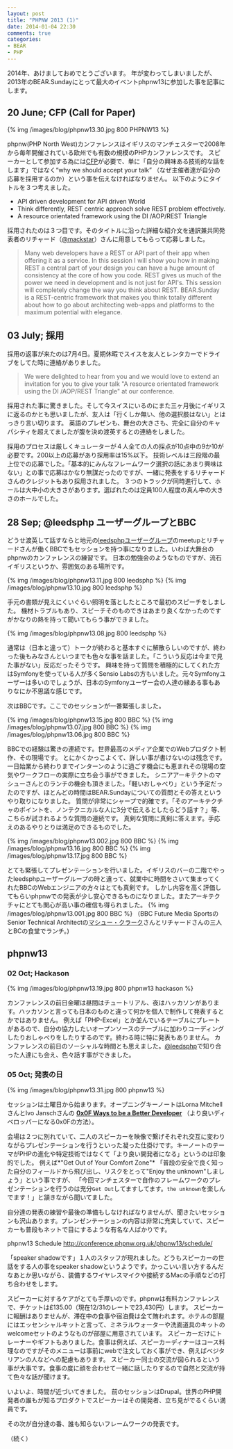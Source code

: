 ```yaml
---
layout: post
title: "PHPNW 2013 (1)"
date: 2014-01-04 22:30
comments: true
categories:
- BEAR
- PHP
---
```


2014年、あけましておめでとうございます。
年が変わってしまいましたが、2013年のBEAR.Sundayにとって最大のイベントphpnw13に参加した事を記事にします。

## 20 June; CFP (Call for Paper)

{% img /images/blog/phpnw13.30.jpg 800 PHPNW13 %}

phpnw(PHP North West)カンファレンスはイギリスのマンチェスターで2008年から毎年開催されている欧州でも有数の規模のPHPカンファレンスです。
スピーカーとして参加する為には[CFP](http://conference.phpnw.org.uk/phpnw13/call-papers/)が必要で、単に「自分の興味ある技術的な話をします」ではなく“why we should accept your talk” （なぜ主催者達が自分の応募を採用するのか）という事を伝えなければなりません。
以下のようにタイトルを３つ考えました。

 * API driven development for API driven World
 * Think differently, REST centric approach solve REST problem effectively.
 * A resource orientated framework using the DI /AOP/REST Triangle

採用されたのは３つ目です。そのタイトルに沿った詳細な紹介文を通訳兼共同発表者のリチャード（[@mackstar](https://twitter.com/mackstar)）さんに用意してもらって応募しました。

> Many web developers have a REST or API part of their app when offering it as a service. In this session I will show you how in making REST a central part of your design you can have a huge amount of consistency at the core of how you code. REST gives us much of the power we need in development and is not just for API's. This session will completely change the way you think about REST.
BEAR.Sunday is a REST-centric framework that makes you think totally different about how to go about architecting web-apps and platforms to the maximum potential with elegance.

## 03 July; 採用

採用の返事が来たのは7月4日。夏期休暇でスイスを友人とレンタカーでドライブをしてた時に連絡がありました。

> We were delighted to hear from you and we would love to extend an invitation for you to give your talk "A resource orientated framework using the DI /AOP/REST Triangle" at our conference.

採用された事に驚きました。そして今スイスにいるのにまた三ヶ月後にイギリスに返るのかとも思いましたが、友人は「行くしか無い、他の選択肢はない」とはっきり言い切ります。
英語のプレゼンも、舞台の大きさも、完全に自分のキャパシティを超えてましたが腹を決め渡英するとの連絡をしました。

採用のプロセスは厳しくキュレーターが４人全ての人の採点が10点中の9か10が必要です。200以上の応募があり採用率は15%以下。
技術レベルは三段階の最上位での応募でした。「基本的にみんなフレームワーク選択の話にあまり興味はない」との事で応募はかなり無謀だったのですが、一緒に発表をするリチャードさんのクレジットもあり採用されました。
３つのトラックが同時進行して、ホールは大中小の大きさがあります。選ばれたのは定員100人程度の真ん中の大きさのホールでした。

## 28 Sep; @leedsphp ユーザーグループとBBC

どうせ渡英して話すならと地元の[leedsphpユーザーグループ](http://leedsphp.org/)のmeetupとリチャードさんが働くBBCでもセッションを持つ事になりました。いわば大舞台のphpnwのカンファレンスの練習です。
日本の勉強会のようなものですが、流石イギリスというか、雰囲気のある場所です。

{% img /images/blog/phpnw13.11.jpg 800 leedsphp %}
{% img /images/blog/phpnw13.10.jpg 800 leedsphp %}

手元の書類が見えにくいぐらい照明を落としたところで最初のスピーチをしました。
機材トラブルもあり、スピーチそのものできはあまり良くなかったのですがかなりの熱を持って聞いてもらう事ができました。

{% img /images/blog/phpnw13.08.jpg 800 leedsphp %}

通常は（日本と違って）トークが終わると基本すぐに解散らしいのですが、終わった後もみなさんといつまでも色々な事を話ました。「こういう反応は今まで見た事がない」反応だったそうです。
興味を持って質問を積極的にしてくれた方はSymfonyを使っている人が多くSensio Labsの方もいました。元々Symfonyユーザーは多いのでしょうが、日本のSymfonyユーザー会の人達の縁ある事もありなにか不思議な感じです。

次はBBCです。ここでのセッションが一番緊張しました。

{% img /images/blog/phpnw13.15.jpg 800 BBC %}
{% img /images/blog/phpnw13.07.jpg 800 BBC %}
{% img /images/blog/phpnw13.06.jpg 800 BBC %}

BBCでの経験は驚きの連続です。世界最高のメディア企業でのWebプロダクト制作、その現場です。
とにかくかっこよくて、詳しい事が書けないのは残念です。一日始業から終わりまでインターンのように過ごす機会にも恵まれその現場の空気やワークフローの実際に立ち会う事ができました。
シニアアーキテクトのマシューさんとのランチの機会も頂きました。「軽いおしゃべり」という予定だったのですが、ほとんどの時間はBEAR.Sundayについての質問とその答えというやり取りになりました。
質問が非常にシャープで的確です。「そのアーキテクチャのポイントを、ノンテクニカルな人に3分で伝えるとしたらどう話す？」等、こちらが試されるような質問の連続です。
真剣な質問に真剣に答えます。手応えのあるやりとりは満足のできるものでした。

{% img /images/blog/phpnw13.002.jpg 800 BBC %}
{% img /images/blog/phpnw13.16.jpg 800 BBC %}
{% img /images/blog/phpnw13.17.jpg 800 BBC %}

とても緊張してプレゼンテーションを行いました。イギリスのバーの二階でやったleedsphpユーザーグループの時と違って、就業中に時間をさいて集まってくれたBBCのWebエンジニアの方々はとても真剣です。
しかし内容を高く評価してもらいphpnwでの発表が少し安心できるものになりました。またアーキテクチャにとても関心が高い事の確信も得られました。
{% img /images/blog/phpnw13.001.jpg 800 BBC %}
（BBC Future Media SportsのSenior Technical Architectの[マシュー・クラーク](http://www.bbc.co.uk/blogs/internet/authors/Matthew_Clark)さんとリチャードさんの三人とBCの食堂でランチ。)
## phpnw13

### 02 Oct; Hackason

{% img /images/blog/phpnw13.19.jpg 800 phpnw13 hackason %}

カンファレンスの前日金曜は昼間はチュートリアル、夜はハッカソンがあります。ハッカソンと言っても日本のものと違って何かを個人で制作して発表するとかではありません。
例えば「PHP-Excel」とか並んでいるテーブルにプレートがあるので、自分の協力したいオープンソースのテーブルに加わりコーディングしたりおしゃべりをしたりするのです。終わる時に特に発表もありません。
カンファレンスの前日のソーシャルな時間とも思えました。[@leedsphp](http://leedsphp.org/)で知り合った人達にも会え、色々話す事ができました。

### 05 Oct; 発表の日

{% img /images/blog/phpnw13.31.jpg 800 phpnw13 %}

セッションは土曜日から始まります。オープニングキーノートはLorna MitchellさんとIvo Janschさんの **[0x0F Ways to be a Better Developer](http://conference.phpnw.org.uk/phpnw13/schedule/lorna-mitchell-ivo-jansch/)**
（より良いディベロッパーになる0x0Fの方法）。
<script async class="speakerdeck-embed" data-id="2a6e79d01160013121333e135808c36d" data-ratio="1.33333333333333" src="//speakerdeck.com/assets/embed.js"></script>

会場は２つに別れていて、二人のスピーカーを映像で繋げそれぞれ交互に変わりながらプレゼンテーションを行うといった凝った仕掛けです。キーノートのテーマがPHPの進化や特定技術ではなくて「より良い開発者になる」というのは印象的でした。
例えば*"Get Out of Your Comfort Zone"* 「普段の安全で良く知った自分のフィールドから飛び出し、リスクをとって"Enjoy the unknown"しましょう」という事ですが、
「今回マンチェスターで自作のフレームワークのプレゼンテーションを行うのは充分`Get Out`してますしてます。`the unknown`を楽しんでます！」と頷きながら聞いてました。

自分達の発表の練習や最後の準備もしなければなりませんが、聞きたいセッションも沢山あります。プレンゼンテーションの内容は非常に充実していて、スピーカーも普段もネットで目にするような有名な人ばかりです。

phpnw13  Schedule
http://conference.phpnw.org.uk/phpnw13/schedule/

「speaker shadowです」１人のスタッフが現れました。どうもスピーカーの世話をする人の事をspeaker shadowというようです。かっこいい言い方するんだなあとか思いながら、装備するワイヤレスマイクや接続するMacの手順などの打ち合わせをします。

スピーカーに対するケアがとても手厚いのです。phpnwは有料カンファレンスで、チケットは£135.00（現在12/31のレートで23,430円）します。
スピーカーに報酬はありませんが、滞在中の食事や宿泊費は全て賄われます。ホテルの部屋にはエッセンシャルキットと言って、ミネラルウォーターや洗面道具のキットのwelcomeセットのようなものが部屋に用意されています。
スピーカーだけにトレーナーやギフトもありました。食事は例えば、スピーカーディナーはコース料理なのですがそのメニューは事前にwebで注文しておく事ができ、例えばベジタリアンの人などへの配慮もあります。
スピーカー同士の交流が図られるという事が大事です。食事の度に顔を合わせて一緒に話したりするので自然と交流が持て色々な話が聞けます。


いよいよ、時間が近づいてきました。
前のセッションはDrupal。世界のPHP開発者の誰もが知るプロダクトでスピーカーはその開発者、立ち見がでるくらい満員です。

その次が自分達の番、誰も知らないフレームワークの発表です。

（続く）
